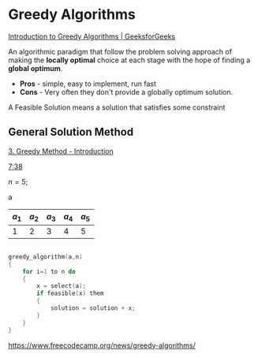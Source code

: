 # Greedy Algorithms

[Introduction to Greedy Algorithms | GeeksforGeeks](https://www.youtube.com/watch?v=HzeK7g8cD0Y&ab_channel=GeeksforGeeks)

An algorithmic paradigm that follow the problem solving approach of making the **locally optimal** choice at each stage with the hope of finding a **global optimum**.

* **Pros** - simple, easy to implement, run fast
* **Cons** - Very often they don't provide a globally optimum solution.


A Feasible Solution means a solution that satisfies some constraint



## General Solution Method

[3. Greedy Method - Introduction](https://www.youtube.com/watch?v=ARvQcqJ_-NY&ab_channel=AbdulBari)

[7:38](https://youtu.be/ARvQcqJ_-NY?t=458)



$n=5;$

a

|$a_1$|$a_2$|$a_3$|$a_4$|$a_5$|
|---|---|---|---|---|
|1|2|3|4|5|


```c

greedy_algorithm(a,n)
{
    for i=1 to n do
    {
        x = select(a);
        if feasible(x) them
        {
            solution = solution + x;
        }
    }
}

```


https://www.freecodecamp.org/news/greedy-algorithms/